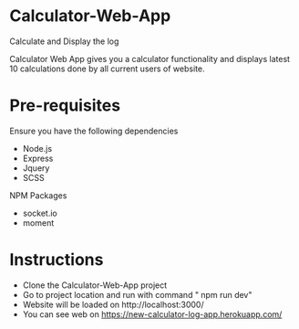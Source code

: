 # Calculator-Web-App

Calculate and Display the log

Calculator Web App gives you a calculator functionality and displays latest 10 calculations done by all current users of website.

# Pre-requisites

Ensure you have the following dependencies

- Node.js
- Express
- Jquery
- SCSS

NPM Packages

- socket.io
- moment

# Instructions

- Clone the Calculator-Web-App project
- Go to project location and run with command " npm run dev"
- Website will be loaded on http://localhost:3000/
- You can see web on https://new-calculator-log-app.herokuapp.com/
